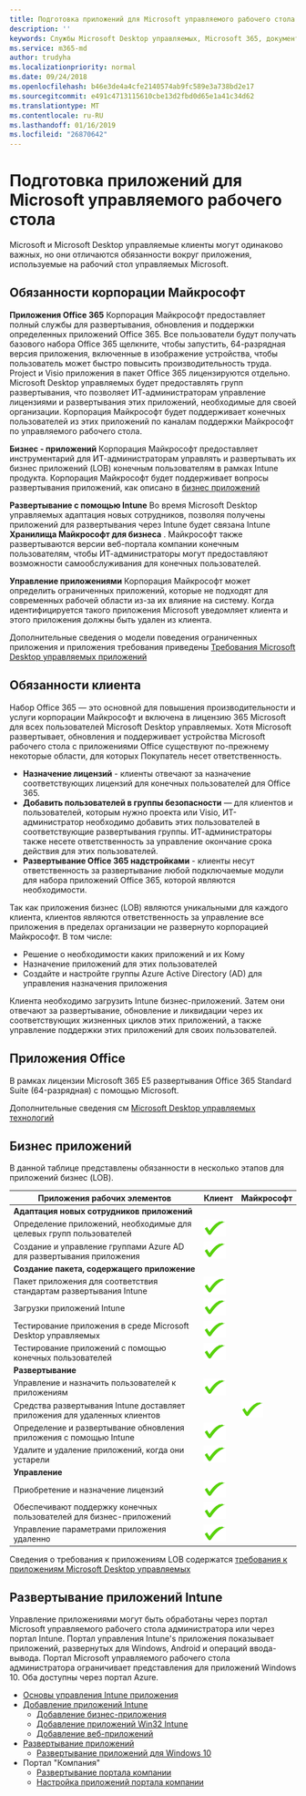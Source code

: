 ```yaml
---
title: Подготовка приложений для Microsoft управляемого рабочего стола
description: ''
keywords: Службы Microsoft Desktop управляемых, Microsoft 365, документация
ms.service: m365-md
author: trudyha
ms.localizationpriority: normal
ms.date: 09/24/2018
ms.openlocfilehash: b46e3de4a4cfe2140574ab9fc589e3a738bd2e17
ms.sourcegitcommit: e491c4713115610cbe13d2fbd0d65e1a41c34d62
ms.translationtype: MT
ms.contentlocale: ru-RU
ms.lasthandoff: 01/16/2019
ms.locfileid: "26870642"
---
```

# <a name="preparing-apps-for-microsoft-managed-desktop"></a>Подготовка приложений для Microsoft управляемого рабочего стола

<!--This topic is the target for 2 "Learn more" links in the Admin Portal (aka.ms/app-overview;app-package); also target for link from Online resources (aka.ms/app-overviewmmd-app-prep) do not delete.-->

<!--Applications: supported/onboard/deployment -->
 
Microsoft и Microsoft Desktop управляемые клиенты могут одинаково важных, но они отличаются обязанности вокруг приложения, используемые на рабочий стол управляемых Microsoft.

## <a name="microsoft-responsibilities"></a>Обязанности корпорации Майкрософт
**Приложения Office 365** Корпорация Майкрософт предоставляет полный службы для развертывания, обновления и поддержки определенных приложений Office 365. Все пользователи будут получать базового набора Office 365 щелкните, чтобы запустить, 64-разрядная версия приложения, включенные в изображение устройства, чтобы пользователь может быстро повысить производительность труда. Project и Visio приложения в пакет Office 365 лицензируются отдельно.  Microsoft Desktop управляемых будет предоставлять групп развертывания, что позволяет ИТ-администраторам управление лицензиями и развертывания этих приложений, необходимые для своей организации. Корпорация Майкрософт будет поддерживает конечных пользователей из этих приложений по каналам поддержки Майкрософт по управляемого рабочего стола.

**Бизнес - приложений** Корпорация Майкрософт предоставляет инструментарий для ИТ-администраторам управлять и развертывать их бизнес приложений (LOB) конечным пользователям в рамках Intune продукта. Корпорация Майкрософт будет поддерживает вопросы развертывания приложений, как описано в [бизнес приложений](#line-of-business-applications) 

**Развертывание с помощью Intune** Во время Microsoft Desktop управляемых адаптация новых сотрудников, позволяя получены приложений для развертывания через Intune будет связана Intune **Хранилища Майкрософт для бизнеса** . Майкрософт также развертываются версии веб-портала компании конечным пользователям, чтобы ИТ-администраторы могут предоставляют возможности самообслуживания для конечных пользователей.

**Управление приложениями** Корпорация Майкрософт может определить ограниченных приложений, которые не подходят для современных рабочей области из-за их влияние на систему. Когда идентифицируется такого приложения Microsoft уведомляет клиента и этого приложения должны быть удален из клиента. 

Дополнительные сведения о модели поведения ограниченных приложения и приложения требования приведены [Требования Microsoft Desktop управляемых приложений](../service-description/mmd-app-requirements.md)

## <a name="customer-responsibilities"></a>Обязанности клиента
Набор Office 365 — это основной для повышения производительности и услуги корпорации Майкрософт и включена в лицензию 365 Microsoft для всех пользователей Microsoft Desktop управляемых. Хотя Microsoft развертывает, обновления и поддерживает устройства Microsoft рабочего стола с приложениями Office существуют по-прежнему некоторые области, для которых Покупатель несет ответственность.
- **Назначение лицензий** - клиенты отвечают за назначение соответствующих лицензий для конечных пользователей для Office 365. 
- **Добавить пользователей в группы безопасности** — для клиентов и пользователей, которым нужно проекта или Visio, ИТ-администратор необходимо добавить этих пользователей в соответствующие развертывания группы. ИТ-администраторы также несете ответственность за управление окончание срока действия для этих пользователей. 
- **Развертывание Office 365 надстройками** - клиенты несут ответственность за развертывание любой подключаемые модули для набора приложений Office 365, которой являются необходимости. 

Так как приложения бизнес (LOB) являются уникальными для каждого клиента, клиентов являются ответственность за управление все приложения в пределах организации не развернуто корпорацией Майкрософт. В том числе:
- Решение о необходимости каких приложений и их Кому
- Назначение приложений для этих пользователей
- Создайте и настройте группы Azure Active Directory (AD) для управления назначения приложения 

Клиента необходимо загрузить Intune бизнес-приложений. Затем они отвечают за развертывание, обновление и ликвидации через их соответствующих жизненных циклов этих приложений, а также управление поддержки этих приложений для своих пользователей.

## <a name="office-applications"></a>Приложения Office
В рамках лицензии Microsoft 365 E5 развертывания Office 365 Standard Suite (64-разрядная) с помощью Microsoft. 

Дополнительные сведения см [Microsoft Desktop управляемых технологий](../intro/technologies.md)<!--- and the other applications licensed under Office 365 E5 may be deployed by the customer using Intune’s deployment tools.-->

## <a name="line-of-business-applications"></a>Бизнес приложений
В данной таблице представлены обязанности в несколько этапов для приложений бизнес (LOB). 

Приложения рабочих элементов |    Клиент    | Майкрософт
--- | --- | ---
**Адаптация новых сотрудников приложений** |  |
Определение приложений, необходимые для целевых групп пользователей   | ![Да](images/checkmark.png)  |
Создание и управление группами Azure AD для развертывания приложения | ![Да](images/checkmark.png) |   
**Создание пакета, содержащего приложение** |  |
Пакет приложения для соответствия стандартам развертывания Intune |  ![Да](images/checkmark.png) |  
Загрузки приложений Intune | ![Да](images/checkmark.png)     |
Тестирование приложения в среде Microsoft Desktop управляемых |    ![Да](images/checkmark.png) |  
Тестирование приложений с помощью конечных пользователей    | ![Да](images/checkmark.png) |    
**Развертывание** | |
Управление и назначить пользователей к приложениям  | ![Да](images/checkmark.png)  |
Средства развертывания Intune доставляет приложения для удаленных клиентов| |   ![Да](images/checkmark.png)
Определение и развертывание обновления приложения с помощью Intune | ![Да](images/checkmark.png)    |
Удалите и удаление приложений, когда они устарели    | ![Да](images/checkmark.png) |    
**Управление** | |
Приобретение и назначение лицензий |   ![Да](images/checkmark.png)     |
Обеспечивают поддержку конечных пользователей для бизнес-приложений  | ![Да](images/checkmark.png) |
Управление параметрами приложения удаленно    | ![Да](images/checkmark.png) |

Сведения о требования к приложениям LOB содержатся [требования к приложениям Microsoft Desktop управляемых](../service-description/mmd-app-requirements.md)


## <a name="intune-application-deployment"></a>Развертывание приложений Intune
Управление приложениями могут быть обработаны через портал Microsoft управляемого рабочего стола администратора или через портал Intune. Портал управления Intune's приложения показывает приложений, развернутых для Windows, Android и операций ввода-вывода. Портал Microsoft управляемого рабочего стола администратора ограничивает представления для приложений Windows 10. Оба доступны через портал Azure. 
* [Основы управления Intune приложения](https://docs.microsoft.com/intune/app-management)
* [Добавление приложений Intune](https://docs.microsoft.com/intune/app-management)
   * [Добавление бизнес-приложения](https://docs.microsoft.com/intune/lob-apps-windows)
   * [Добавление приложений Win32 Intune](https://docs.microsoft.com/intune/apps-win32-app-management)
   * [Добавление веб-приложений](https://docs.microsoft.com/intune/web-app)
* [Развертывание приложений](https://docs.microsoft.com/intune/apps-deploy)
   * [Развертывание приложений для Windows 10](https://docs.microsoft.com/intune/apps-windows-10-app-deploy)
* Портал "Компания"
   * [Развертывание портала компании](https://docs.microsoft.com/intune/store-apps-company-portal-app)
   * [Настройка приложений портала компании](https://docs.microsoft.com/intune/company-portal-app)
